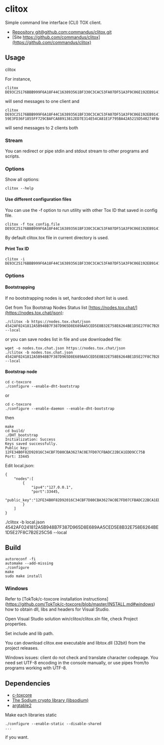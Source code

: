 # clitox

Simple command line interface (CLI) TOX client.

- [Repository git@github.com:commandus/clitox.git](https://github.com/commandus/clitox.git)
- [Site https://github.com/commandus/clitox](https://github.com/commandus/clitox)

## Usage

clitox <Tox ID> 

For instance, 

```
clitox DE93C25176BBB999F6A18F44C163893561BF330C3CAC53FA07DF51A3F9C06E192EB9141124BB
```

will send messages to one client and


```
clitox DE93C25176BBB999F6A18F44C163893561BF330C3CAC53FA07DF51A3F9C06E192EB9141124BB 59E3FD36F1855FF729CBAFCA88913812ED7E314E54CA81E1F795BA42A5215D540274F8A17A49
```

will send messages to 2 clients both

### Stream

You can redirect or pipe stdin and stdout stream to other programs and scripts.

### Options

Show all options:

```
clitox --help
```

#### Use different configuration files

You can use the -f option to run utility with other Tox ID that saved in config file.
```
clitox -f tox_config.file
DE93C25176BBB999F6A18F44C163893561BF330C3CAC53FA07DF51A3F9C06E192EB9141124BB
```

By default clitox.tox file in current directory is used.

#### Print Tox ID

```
clitox -i
DE93C25176BBB999F6A18F44C163893561BF330C3CAC53FA07DF51A3F9C06E192EB9141124BB
```

### Options


#### Bootstrapping

If no bootstrapping nodes is set, hardcoded short list is used.

Get from Tox Bootstrap Nodes Status list [https://nodes.tox.chat/](https://nodes.tox.chat/json):
```
./clitox -b https://nodes.tox.chat/json 4542AF0241812A5B948B7F387D965D8E689AA5CED5E8B32E758E6264BE1D5E27F8C7B2E25C56 --local
```

or you can save nodes list in file and use downloaded file:

```
wget -o nodes.tox.chat.json https://nodes.tox.chat/json
./clitox -b nodes.tox.chat.json 4542AF0241812A5B948B7F387D965D8E689AA5CED5E8B32E758E6264BE1D5E27F8C7B2E25C56 --local
```

#### Bootstrap node

```
cd c-toxcore
./configure --enable-dht-bootstrap
```
or
```
cd c-toxcore
./configure --enable-daemon --enable-dht-bootstrap
```

then

```
make
cd build/
./DHT_bootstrap 
Initialization: Success
Keys saved successfully.
Public key: 12FE34B0F82D92016C34CBF7D80CBA3627AC0E7FD07CFBADC22BCA1EDD9CC75B
Port: 33445
```

Edit local.json:
```
{
	"nodes":[
		{
			"ipv4":"127.0.0.1",
			"port":33445,
			"public_key":"12FE34B0F82D92016C34CBF7D80CBA3627AC0E7FD07CFBADC22BCA1EDD9CC75B"
		}
	]
}
```

./clitox -b local.json 4542AF0241812A5B948B7F387D965D8E689AA5CED5E8B32E758E6264BE1D5E27F8C7B2E25C56 --local

## Build

```
autoreconf -fi
automake --add-missing
./configure
make
sudo make install
```

### Windows

Refer to [TokTok/c-toxcore installation instructions] (https://github.com/TokTok/c-toxcore/blob/master/INSTALL.md#windows) how to obtain
dll, libs and headers for Visual Studio.

Open Visual Studio solution win/clitox/clitox.sln file, check Project properties.

Set include and lib path.
                                                                                        
You can download clitox.exe executable and libtox.dll (32bit) from the project releases.

Windows issues: client do not check and translate character codepage. You need set UTF-8 encoding in the console manually, or use pipes from/to programs working with UTF-8.


## Dependencies

- [c-toxcore](https://github.com/TokTok/c-toxcore)
- [The Sodium crypto library (libsodium)](https://github.com/jedisct1/libsodium)
- [argtable2](http://argtable.sourceforge.net/doc/argtable2.html)

Make each libraries static
```
./configure --enable-static --disable-shared
...
```
if you want.

